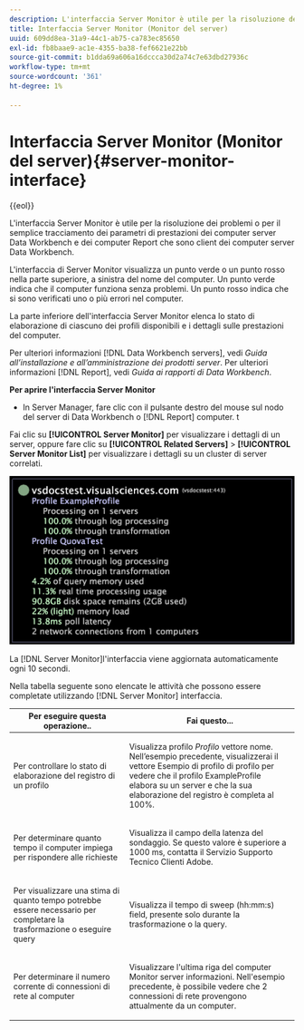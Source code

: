 ```yaml
---
description: L'interfaccia Server Monitor è utile per la risoluzione dei problemi o per il semplice tracciamento dei parametri di prestazioni dei computer server Data Workbench e dei computer Report che sono client dei computer server Data Workbench.
title: Interfaccia Server Monitor (Monitor del server)
uuid: 609dd8ea-31a9-44c1-ab75-ca783ec85650
exl-id: fb8baae9-ac1e-4355-ba38-fef6621e22bb
source-git-commit: b1dda69a606a16dccca30d2a74c7e63dbd27936c
workflow-type: tm+mt
source-wordcount: '361'
ht-degree: 1%

---
```


# Interfaccia Server Monitor (Monitor del server){#server-monitor-interface}

{{eol}}

L&#39;interfaccia Server Monitor è utile per la risoluzione dei problemi o per il semplice tracciamento dei parametri di prestazioni dei computer server Data Workbench e dei computer Report che sono client dei computer server Data Workbench.

L&#39;interfaccia di Server Monitor visualizza un punto verde o un punto rosso nella parte superiore, a sinistra del nome del computer. Un punto verde indica che il computer funziona senza problemi. Un punto rosso indica che si sono verificati uno o più errori nel computer.

La parte inferiore dell&#39;interfaccia Server Monitor elenca lo stato di elaborazione di ciascuno dei profili disponibili e i dettagli sulle prestazioni del computer.

Per ulteriori informazioni [!DNL Data Workbench servers], vedi *Guida all’installazione e all’amministrazione dei prodotti server*. Per ulteriori informazioni [!DNL Report], vedi *Guida ai rapporti di Data Workbench*.

**Per aprire l&#39;interfaccia Server Monitor**

* In Server Manager, fare clic con il pulsante destro del mouse sul nodo del server di Data Workbench o [!DNL Report] computer. t

Fai clic su **[!UICONTROL Server Monitor]** per visualizzare i dettagli di un server, oppure fare clic su **[!UICONTROL Related Servers]** > **[!UICONTROL Server Monitor List]** per visualizzare i dettagli su un cluster di server correlati.

![](assets/vis_ServerMonitor.png)

La [!DNL Server Monitor]l&#39;interfaccia viene aggiornata automaticamente ogni 10 secondi.

Nella tabella seguente sono elencate le attività che possono essere completate utilizzando [!DNL Server Monitor] interfaccia.

<table id="table_A65426669ADE44B5A6BAD9D4E99A5CAC"> 
 <thead> 
  <tr> 
   <th colname="col1" class="entry"> Per eseguire questa operazione.. </th> 
   <th colname="col2" class="entry"> Fai questo... </th> 
  </tr> 
 </thead>
 <tbody> 
  <tr> 
   <td colname="col1"> <p>Per controllare lo stato di elaborazione del registro di un profilo </p> </td> 
   <td colname="col2"> <p>Visualizza profilo <i>Profilo</i> vettore nome. Nell’esempio precedente, visualizzerai il vettore Esempio di profilo di profilo per vedere che il profilo ExampleProfile elabora su un server e che la sua elaborazione del registro è completa al 100%. </p> </td> 
  </tr> 
  <tr> 
   <td colname="col1"> <p>Per determinare quanto tempo il computer impiega per rispondere alle richieste </p> </td> 
   <td colname="col2"> <p>Visualizza il campo della latenza del sondaggio. Se questo valore è superiore a 1000 ms, contatta il Servizio Supporto Tecnico Clienti Adobe. </p> </td> 
  </tr> 
  <tr> 
   <td colname="col1"> <p>Per visualizzare una stima di quanto tempo potrebbe essere necessario per completare la trasformazione o eseguire query </p> </td> 
   <td colname="col2"> <p>Visualizza il tempo di sweep (hh:mm:s) field, presente solo durante la trasformazione o la query. </p> </td> 
  </tr> 
  <tr> 
   <td colname="col1"> <p>Per determinare il numero corrente di connessioni di rete al computer </p> </td> 
   <td colname="col2"> <p>Visualizzare l'ultima riga del computer <span class="wintitle"> Monitor server</span> informazioni. Nell'esempio precedente, è possibile vedere che 2 connessioni di rete provengono attualmente da un computer. </p> </td> 
  </tr> 
 </tbody> 
</table>
